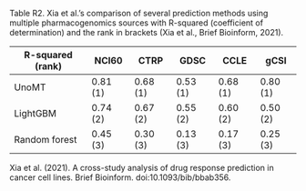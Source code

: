 Table R2. Xia et al.’s comparison of several prediction methods using multiple pharmacogenomics sources with R-squared (coefficient of determination) and the rank in brackets (Xia et al., Brief Bioinform, 2021).

| R-squared (rank) | NCI60    | CTRP     | GDSC     | CCLE     | gCSI     |
| ---------------- | -------- | -------- | -------- | -------- | -------- |
| UnoMT            | 0.81 (1) | 0.68 (1) | 0.53 (1) | 0.68 (1) | 0.80 (1) |
| LightGBM         | 0.74 (2) | 0.67 (2) | 0.55 (2) | 0.60 (2) | 0.50 (2) |
| Random forest    | 0.45 (3) | 0.30 (3) | 0.13 (3) | 0.17 (3) | 0.25 (3) |

Xia et al. (2021). A cross-study analysis of drug response prediction in cancer cell lines. Brief Bioinform. doi:10.1093/bib/bbab356.